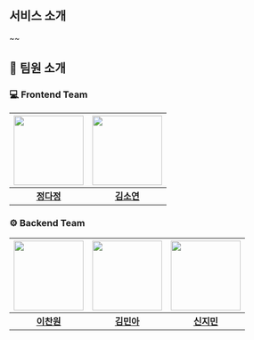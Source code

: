 ## 서비스 소개
~~

## 👥 팀원 소개

### 💻 Frontend Team
| <img src="https://github.com/daj3on9.png" width="125" /> | <img src="https://github.com/soyeon0116.png" width="125" /> |
|:---------:|:---------:|
| **[정다정](https://github.com/daj3on9)** | **[김소연](https://github.com/soyeon0116)** |


### ⚙️ Backend Team

| <img src="https://github.com/chanwonlee.png" width="125" /> | <img src="https://github.com/Ogu1208.png" width="125" /> | <img src="https://github.com/Jimin730.png" width="125" /> |
|:---------:|:---------:|:---------:|
| **[이찬원](https://github.com/chanwonlee)** | **[김민아](https://github.com/Ogu1208)** | **[신지민](https://github.com/Jimin730)** |

